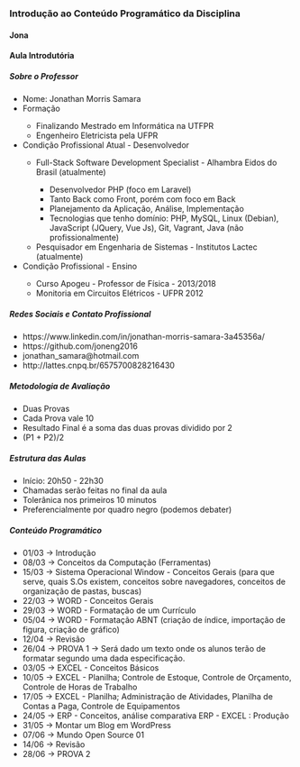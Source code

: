 <h3>Introdução ao Conteúdo Programático da Disciplina</h3>

<h4>Jona
<h4>Aula Introdutória</h4>
<h5>Sobre o Professor</h5>
<ul>
	<li>Nome: Jonathan Morris Samara</li>
	<li>Formação</li>
	<ul>
		<li>Finalizando Mestrado em Informática na UTFPR</li>
		<li>Engenheiro Eletricista pela UFPR</li>
	</ul>
	<li>Condição Profissional Atual - Desenvolvedor</li>
	<ul>
		<li>Full-Stack Software Development Specialist - Alhambra Eidos do Brasil (atualmente)</li>
		<ul>
			<li>Desenvolvedor PHP (foco em Laravel)</li>
			<li>Tanto Back como Front, porém com foco em Back</li>
			<li>Planejamento da Aplicação, Análise, Implementação</li>
			<li>Tecnologias que tenho domínio: PHP, MySQL, Linux (Debian), JavaScript (JQuery, Vue Js), Git, Vagrant, Java (não profissionalmente)</li>
		</ul>
		<li>
			Pesquisador em Engenharia de Sistemas - Institutos Lactec (atualmente)
		</li>
	</ul>	
	<li>Condição Profissional - Ensino</li>
	<ul>
		<li>Curso Apogeu - Professor de Física - 2013/2018</li>
		<li>Monitoria em Circuitos Elétricos - UFPR 2012</li>
	</ul>		
</ul>
<h5>Redes Sociais e Contato Profissional</h5>
<ul>
	<li>
		https://www.linkedin.com/in/jonathan-morris-samara-3a45356a/
	</li>
	<li>
		https://github.com/joneng2016
	</li>
	<li>
		jonathan_samara@hotmail.com
	</li>
	<li>
		 http://lattes.cnpq.br/6575700828216430
	</li>
</ul>

<h5>Metodologia de Avaliação</h5>
<ul>
	<li> Duas Provas</li>
	<li> Cada Prova vale 10</li>
	<li> Resultado Final é a soma das duas provas dividido por 2</li>
	<li> (P1 + P2)/2 </li>
</ul>

<h5>Estrutura das Aulas</h5>
<ul>
	<li>Início: 20h50 - 22h30</li>
	<li>Chamadas serão feitas no final da aula</li>
	<li>Tolerânica nos primeiros 10 minutos</li>
	<li>Preferencialmente por quadro negro (podemos debater)</li>				
</ul>

<h5>Conteúdo Programático</h5>
<ul>
	<li>01/03 -> Introdução</li>
	<li>08/03 -> Conceitos da Computação (Ferramentas) </li>
	<li>15/03 -> Sistema Operacional Window - Conceitos Gerais (para que serve, quais S.Os existem, conceitos sobre navegadores, conceitos de organização de pastas, buscas)</li>
	<li>22/03 -> WORD - Conceitos Gerais</li>
	<li>29/03 -> WORD - Formatação de um Currículo </li>
	<li>05/04 -> WORD - Formatação ABNT (criação de índice, importação de figura, criação de gráfico)</li>
	<li>12/04 -> Revisão </li>
	<li>26/04 -> PROVA 1 -> Será dado um texto onde os alunos terão de formatar segundo uma dada especificação.</li>
	<li>03/05 -> EXCEL - Conceitos Básicos </li>
	<li>10/05 -> EXCEL - Planilha; Controle de Estoque, Controle de Orçamento, Controle de Horas de Trabalho </li>
	<li>17/05 -> EXCEL - Planilha; Administração de Atividades, Planilha de Contas a Paga, Controle de Equipamentos </li>
	<li>24/05 -> ERP - Conceitos, análise comparativa ERP - EXCEL : Produção</li>
	<li>31/05 -> Montar um Blog em WordPress</li>
	<li>07/06 -> Mundo Open Source 01 </li>
	<li>14/06 -> Revisão </li>
	<li>28/06 -> PROVA 2</li>													
</ul>





